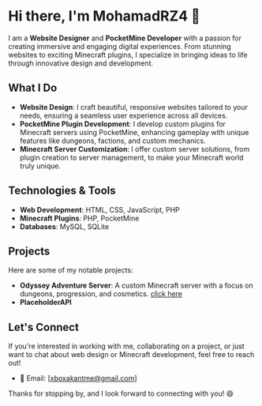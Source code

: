 # Hi there, I'm MohamadRZ4 👋

I am a **Website Designer** and **PocketMine Developer** with a passion for creating immersive and engaging digital experiences. From stunning websites to exciting Minecraft plugins, I specialize in bringing ideas to life through innovative design and development.

## What I Do
- **Website Design**: I craft beautiful, responsive websites tailored to your needs, ensuring a seamless user experience across all devices.
- **PocketMine Plugin Development**: I develop custom plugins for Minecraft servers using PocketMine, enhancing gameplay with unique features like dungeons, factions, and custom mechanics.
- **Minecraft Server Customization**: I offer custom server solutions, from plugin creation to server management, to make your Minecraft world truly unique.
  
## Technologies & Tools
- **Web Development**: HTML, CSS, JavaScript, PHP
- **Minecraft Plugins**: PHP, PocketMine
- **Databases**: MySQL, SQLite

## Projects
Here are some of my notable projects:
- **Odyssey Adventure Server**: A custom Minecraft server with a focus on dungeons, progression, and cosmetics. [click here](https://github.com/OdysseyBE/)
- **PlaceholderAPI**

## Let's Connect
If you're interested in working with me, collaborating on a project, or just want to chat about web design or Minecraft development, feel free to reach out!

- 📧 Email: [xboxakantme@gmail.com]

Thanks for stopping by, and I look forward to connecting with you! 😄

